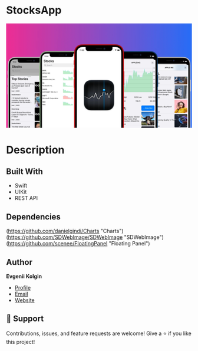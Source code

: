 # StocksApp
![alt text](Img/StocksApp_Frame_1920_1080.webp)
# Description


## Built With
- Swift
- UIKit
- REST API

## Dependencies
(https://github.com/danielgindi/Charts "Charts")
(https://github.com/SDWebImage/SDWebImage "SDWebImage")
(https://github.com/scenee/FloatingPanel "Floating Panel")

## Author
**Evgenii Kolgin**

- [Profile](https://github.com/Colgates "Evgenii Kolgin")
- [Email](mailto:kolgin.ev@gmail.com?subject=Hi% "Hi!")
- [Website](https://evgeniikolgin.ru "Welcome")

## 🤝 Support
Contributions, issues, and feature requests are welcome!
Give a ⭐️ if you like this project!
